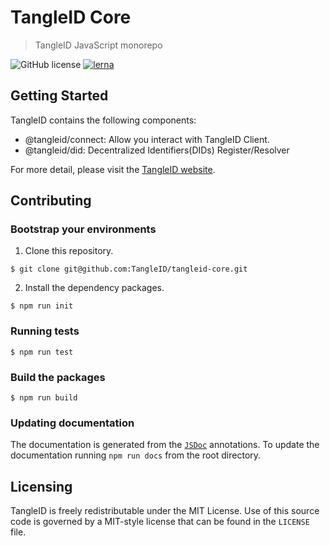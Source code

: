 # TangleID Core
> TangleID JavaScript monorepo

![GitHub license](https://img.shields.io/badge/license-MIT-blue.svg) [![lerna](https://img.shields.io/badge/maintained%20with-lerna-cc00ff.svg)](https://lernajs.io/)

## Getting Started

TangleID contains the following components:
 - @tangleid/connect: Allow you interact with TangleID Client.
 - @tangleid/did: Decentralized Identifiers(DIDs) Register/Resolver

For more detail, please visit the [TangleID website](https://tangleid.github.io/#/).

## Contributing

### Bootstrap your environments

1. Clone this repository.
```shell
$ git clone git@github.com:TangleID/tangleid-core.git
```

2. Install the dependency packages.
```shell
$ npm run init
```

 ### Running tests

 ```shell
 $ npm run test
 ```

 ### Build the packages

 ```shell
 $ npm run build
 ```

 ### Updating documentation

 The documentation is generated from the [`JSDoc`](http://usejsdoc.org) annotations. To update the documentation running `npm run docs` from the root directory.

## Licensing
TangleID is freely redistributable under the MIT License. Use of this source
code is governed by a MIT-style license that can be found in the `LICENSE` file.